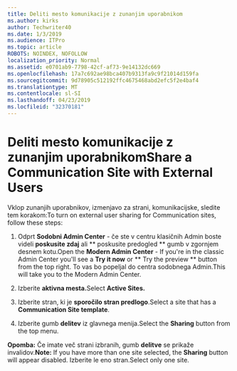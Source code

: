 ```yaml
---
title: Deliti mesto komunikacije z zunanjim uporabnikom
ms.author: kirks
author: Techwriter40
ms.date: 1/3/2019
ms.audience: ITPro
ms.topic: article
ROBOTS: NOINDEX, NOFOLLOW
localization_priority: Normal
ms.assetid: e0701ab9-7798-42cf-af73-9e14132dc669
ms.openlocfilehash: 17a7c692ae98bca407b9313fa9c9f21014d159fa
ms.sourcegitcommit: 9d78905c512192ffc4675468abd2efc5f2e4baf4
ms.translationtype: MT
ms.contentlocale: sl-SI
ms.lasthandoff: 04/23/2019
ms.locfileid: "32370181"
---
```

# <a name="share-a-communication-site-with-external-users"></a><span data-ttu-id="3cc22-102">Deliti mesto komunikacije z zunanjim uporabnikom</span><span class="sxs-lookup"><span data-stu-id="3cc22-102">Share a Communication Site with External Users</span></span>

<span data-ttu-id="3cc22-103">Vklop zunanjih uporabnikov, izmenjavo za strani, komunikacijske, sledite tem korakom:</span><span class="sxs-lookup"><span data-stu-id="3cc22-103">To turn on external user sharing for Communication sites, follow these steps:</span></span> 
  
1. <span data-ttu-id="3cc22-104">Odprt **Sodobni Admin Center** - če ste v centru klasičnih Admin boste videli **poskusite zdaj** ali \*\* poskusite predogled \*\* gumb v zgornjem desnem kotu.</span><span class="sxs-lookup"><span data-stu-id="3cc22-104">Open the **Modern Admin Center** - If you're in the classic Admin Center you'll see a **Try it now** or \*\* Try the preview \*\* button from the top right.</span></span> <span data-ttu-id="3cc22-105">To vas bo popeljal do centra sodobnega Admin.</span><span class="sxs-lookup"><span data-stu-id="3cc22-105">This will take you to the Modern Admin Center.</span></span> 
  
2. <span data-ttu-id="3cc22-106">Izberite **aktivna mesta.**</span><span class="sxs-lookup"><span data-stu-id="3cc22-106">Select **Active Sites.**</span></span>
  
3. <span data-ttu-id="3cc22-107">Izberite stran, ki je **sporočilo stran predlogo**.</span><span class="sxs-lookup"><span data-stu-id="3cc22-107">Select a site that has a **Communication Site template**.</span></span> 
  
4. <span data-ttu-id="3cc22-108">Izberite gumb **delitev** iz glavnega menija.</span><span class="sxs-lookup"><span data-stu-id="3cc22-108">Select the **Sharing** button from the top menu.</span></span> 
  
 <span data-ttu-id="3cc22-109">**Opomba:** Če imate več strani izbranih, gumb **delitve** se prikaže invalidov.</span><span class="sxs-lookup"><span data-stu-id="3cc22-109">**Note:** If you have more than one site selected, the **Sharing** button will appear disabled.</span></span> <span data-ttu-id="3cc22-110">Izberite le eno stran.</span><span class="sxs-lookup"><span data-stu-id="3cc22-110">Select only one site.</span></span> 
  

